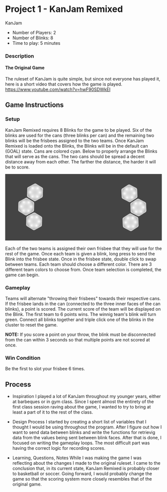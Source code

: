 # Project 1 - KanJam Remixed

KanJam
- Number of Players: 2
- Number of Blinks: 8
- Time to play: 5 minutes

### Description
#### The Original Game
The ruleset of KanJam is quite simple, but since not everyone has played it, here is a short video that covers how the game is played.
https://www.youtube.com/watch?v=hwF90SDWkEI

## Game Instructions

### Setup
KanJam Remixed requires 8 Blinks for the game to be played. Six of the blinks are used for the cans (three blinks per can) and the remaining two blinks will be the frisbees assigned to the two teams. Once KanJam Remixed is loaded onto the Blinks, the Blinks will be in the default can (GOAL) state. Cans are colored cyan. Below to properly arrange the Blinks that will serve as the cans. The two cans should be spread a decent distance away from each other. The farther the distance, the harder it will be to score.

![Example can setup](assets/goal-example.png)

Each of the two teams is assigned their own frisbee that they will use for the rest of the game. Once each team is given a blink, long press to send the Blink into the frisbee state. Once in the frisbee state, double click to swap between teams. Each team should choose a different color. There are 3 different team colors to choose from. Once team selection is completed, the game can begin.

### Gameplay
Teams will alternate "throwing their frisbees" towards their respective cans. If the frisbee lands in the can (connected to the three inner faces of the can blinks), a point is scored. The current score of the team will be displayed on the Blink. The first team to 6 points wins. The winnig team's blink will turn green. Connect all blinks together and triple click one of the blinks in the cluster to reset the game.

**NOTE:** If you score a point on your throw, the blink must be disconnected from the can within 3 seconds so that multiple points are not scored at once.

### Win Condition
Be the first to slot your frisbee 6 times.

## Process

- Inspiration
I played a lot of KanJam throughout my younger years, either at barbeques or in gym class. Since I spent almost the entirety of the first class session raving about the game, I wanted to try to bring at least a part of it to the rest of the class.

- Design Process
I started by creating a short list of variables that I thought I would be using throughout the program. After I figure out how I want to send data between blinks and write the functions for retrievig data from the values being sent between blink faces. After that is done, I focused on writing the gameplay loops. The most difficult part was having the correct logic for recording scores.

- Learning, Questions, Notes
While I was making the game I was reflecting about the changes I made to the original ruleset. I came to the conclusion that, in its current state, KanJam Remixed is probably closer to basketball or soccer. Going forward, I would probably change the game so that the scoring system more closely resembles that of the original game.
